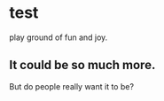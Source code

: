 # test
play ground
of fun and joy.

## It could be so much more.
But do people really want it to be?
